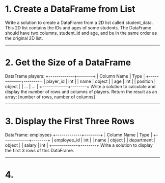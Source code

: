 # 1. Create a DataFrame from List

Write a solution to create a DataFrame from a 2D list called student_data. This 2D list contains the IDs and ages of some students.
The DataFrame should have two columns, student_id and age, and be in the same order as the original 2D list.

---

# 2. Get the Size of a DataFrame

DataFrame players:
+-------------+--------+
| Column Name | Type |
+-------------+--------+
| player_id | int |
| name | object |
| age | int |
| position | object |
| ... | ... |
+-------------+--------+
Write a solution to calculate and display the number of rows and columns of players.
Return the result as an array:
[number of rows, number of columns]

---

# 3. Display the First Three Rows

DataFrame: employees
+-------------+--------+
| Column Name | Type |
+-------------+--------+
| employee_id | int |
| name | object |
| department | object |
| salary | int |
+-------------+--------+
Write a solution to display the first 3 rows of this DataFrame.

---

# 4.
